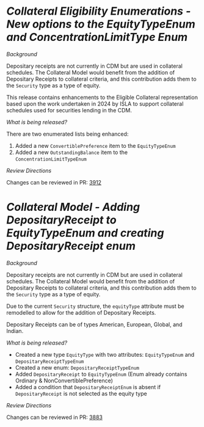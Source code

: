 # _Collateral Eligibility Enumerations - New options to the EquityTypeEnum and ConcentrationLimitType Enum_

_Background_

Depositary receipts are not currently in CDM but are used in collateral schedules. The Collateral Model would benefit from the addition of Depositary Receipts to collateral criteria, and this contribution adds them to the `Security` type as a type of equity.

This release contains enhancements to the Eligible Collateral representation based upon the work undertaken in 2024 by ISLA to support collateral schedules used for securities lending in the CDM.

_What is being released?_

There are two enumerated lists being enhanced:

1. Added a new `ConvertiblePreference` item to the `EquityTypeEnum`
2. Added a new `OutstandingBalance` item to the `ConcentrationLimitTypeEnum`

_Review Directions_

Changes can be reviewed in PR: [3912](https://github.com/finos/common-domain-model/pull/3912)

# _Collateral Model - Adding DepositaryReceipt to EquityTypeEnum and creating DepositaryReceipt enum_

_Background_

Depositary receipts are not currently in CDM but are used in collateral schedules. The Collateral Model would benefit from the addition of Depositary Receipts to collateral criteria, and this contribution adds them to the `Security` type as a type of equity.

Due to the current `Security` structure, the `equityType` attribute must be remodelled to allow for the addition of Depositary Receipts.

Depositary Receipts can be of types American, European, Global, and Indian.

_What is being released?_

- Created a new type `EquityType` with two attributes: `EquityTypeEnum` and `DepositaryReceiptTypeEnum`
- Created a new enum: `DepositaryReceiptTypeEnum`
- Added `DepositaryReceipt` to `EquityTypeEnum` (Enum already contains Ordinary & NonConvertiblePreference)
- Added a condition that `DepositaryReceiptEnum` is absent if `DepositaryReceipt` is not selected as the equity type

_Review Directions_

Changes can be reviewed in PR: [3883](https://github.com/finos/common-domain-model/pull/3883)
